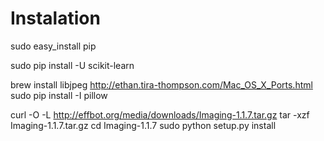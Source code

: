 # Instalation

sudo easy_install pip

sudo pip install -U scikit-learn

brew install libjpeg
http://ethan.tira-thompson.com/Mac_OS_X_Ports.html
sudo pip install -I pillow

curl -O -L http://effbot.org/media/downloads/Imaging-1.1.7.tar.gz
tar -xzf Imaging-1.1.7.tar.gz
cd Imaging-1.1.7
sudo python setup.py install
